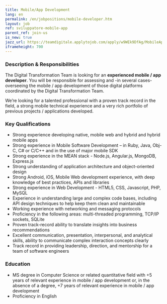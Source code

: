 ```yaml
---
title: Mobile/App Development
lang: en
permalink: /en/jobpositions/mobile-developer.htm
layout: job
ref: sviluppatore-mobile-app
parent_ref: join-us
is_new: true
jazz_url: https://teamdigitale.applytojob.com/apply/w9WEk9DfAg/MobileApp-Development
iframeheight: 700
---
```


### Description & Responsibilities
The Digital Transformation Team is looking for an **experienced mobile / app developer**.
You will be responsible for assessing and -in several cases- overseeing the mobile / app development of those digital platforms coordinated by the Digital Transformation Team. 

We’re looking for a talented professional with a proven track record in the field, a strong mobile technical experience and a very rich portfolio of previous projects / applications developed.




### Key Qualifications
- Strong experience developing native, mobile web and hybrid and hybrid mobile apps 
- Strong experience in Mobile Software Development – in Ruby, Java, Obj-C, C# or C/C++ and in the use of major mobile SDK
- Strong experience in the MEAN stack - Node.js, Angular.js, MongoDB, Express.js
- Strong understanding of application architecture and object-oriented design
- Strong Android, iOS, Mobile Web development experience, with deep knowledge of best practices, APIs and libraries
- Strong experience in Web Development - HTML5, CSS, Javascript, PHP, MySQL
- Experience in understanding large and complex code bases, including API design techniques to help keep them clean and maintainable
- Working experience with networking and messaging protocols
- Proficiency in the following areas: multi-threaded programming, TCP/IP sockets, SQLite
- Proven track-record ability to translate insights into business recommendations 
- Excellent communication, presentation, interpersonal, and analytical skills, ability to communicate complex interaction concepts clearly 
- Track record in providing leadership, direction, and mentorship for a team of software engineers




### Education
- MS degree in Computer Science or related quantitative field with +5 years of relevant experience in mobile / app development or, in the absence of a degree, +7 years of relevant experience in mobile / app development 
- Proficiency in English


